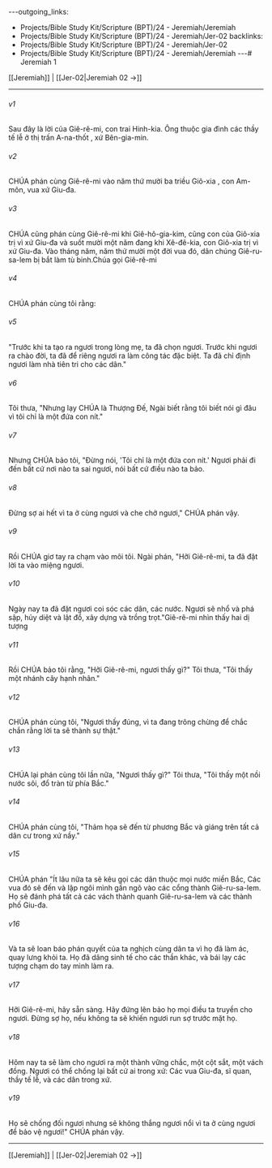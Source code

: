 ---outgoing_links:
  - Projects/Bible Study Kit/Scripture (BPT)/24 - Jeremiah/Jeremiah
  - Projects/Bible Study Kit/Scripture (BPT)/24 - Jeremiah/Jer-02
backlinks:
  - Projects/Bible Study Kit/Scripture (BPT)/24 - Jeremiah/Jer-02
  - Projects/Bible Study Kit/Scripture (BPT)/24 - Jeremiah/Jeremiah
---# Jeremiah 1

[[Jeremiah]] | [[Jer-02|Jeremiah 02 →]]
***



###### v1 
Sau đây là lời của Giê-rê-mi, con trai Hinh-kia. Ông thuộc gia đình các thầy tế lễ ở thị trấn A-na-thốt , xứ Bên-gia-min. 

###### v2 
CHÚA phán cùng Giê-rê-mi vào năm thứ mười ba triều Giô-xia , con Am-môn, vua xứ Giu-đa. 

###### v3 
CHÚA cũng phán cùng Giê-rê-mi khi Giê-hô-gia-kim, cũng con của Giô-xia trị vì xứ Giu-đa và suốt mười một năm đang khi Xê-đê-kia, con Giô-xia trị vì xứ Giu-đa. Vào tháng năm, năm thứ mười một đời vua đó, dân chúng Giê-ru-sa-lem bị bắt làm tù binh.Chúa gọi Giê-rê-mi 

###### v4 
CHÚA phán cùng tôi rằng: 

###### v5 
"Trước khi ta tạo ra ngươi trong lòng mẹ, ta đã chọn ngươi. Trước khi ngươi ra chào đời, ta đã để riêng ngươi ra làm công tác đặc biệt. Ta đã chỉ định ngươi làm nhà tiên tri cho các dân." 

###### v6 
Tôi thưa, "Nhưng lạy CHÚA là Thượng Đế, Ngài biết rằng tôi biết nói gì đâu vì tôi chỉ là một đứa con nít." 

###### v7 
Nhưng CHÚA bảo tôi, "Đừng nói, 'Tôi chỉ là một đứa con nít.' Ngươi phải đi đến bất cứ nơi nào ta sai ngươi, nói bất cứ điều nào ta bảo. 

###### v8 
Đừng sợ ai hết vì ta ở cùng ngươi và che chở ngươi," CHÚA phán vậy. 

###### v9 
Rồi CHÚA giơ tay ra chạm vào môi tôi. Ngài phán, "Hỡi Giê-rê-mi, ta đã đặt lời ta vào miệng ngươi. 

###### v10 
Ngày nay ta đã đặt ngươi coi sóc các dân, các nước. Ngươi sẽ nhổ và phá sập, hủy diệt và lật đổ, xây dựng và trồng trọt."Giê-rê-mi nhìn thấy hai dị tượng 

###### v11 
Rồi CHÚA bảo tôi rằng, "Hỡi Giê-rê-mi, ngươi thấy gì?" Tôi thưa, "Tôi thấy một nhánh cây hạnh nhân." 

###### v12 
CHÚA phán cùng tôi, "Ngươi thấy đúng, vì ta đang trông chừng để chắc chắn rằng lời ta sẽ thành sự thật." 

###### v13 
CHÚA lại phán cùng tôi lần nữa, "Ngươi thấy gì?" Tôi thưa, "Tôi thấy một nồi nước sôi, đổ tràn từ phía Bắc." 

###### v14 
CHÚA phán cùng tôi, "Thảm họa sẽ đến từ phương Bắc và giáng trên tất cả dân cư trong xứ nầy." 

###### v15 
CHÚA phán "Ít lâu nữa ta sẽ kêu gọi các dân thuộc mọi nước miền Bắc, Các vua đó sẽ đến và lập ngôi mình gần ngõ vào các cổng thành Giê-ru-sa-lem. Họ sẽ đánh phá tất cả các vách thành quanh Giê-ru-sa-lem và các thành phố Giu-đa. 

###### v16 
Và ta sẽ loan báo phán quyết của ta nghịch cùng dân ta vì họ đã làm ác, quay lưng khỏi ta. Họ đã dâng sinh tế cho các thần khác, và bái lạy các tượng chạm do tay mình làm ra. 

###### v17 
Hỡi Giê-rê-mi, hãy sẵn sàng. Hãy đứng lên bảo họ mọi điều ta truyền cho ngươi. Đừng sợ họ, nếu không ta sẽ khiến ngươi run sợ trước mặt họ. 

###### v18 
Hôm nay ta sẽ làm cho ngươi ra một thành vững chắc, một cột sắt, một vách đồng. Ngươi có thể chống lại bất cứ ai trong xứ: Các vua Giu-đa, sĩ quan, thầy tế lễ, và các dân trong xứ. 

###### v19 
Họ sẽ chống đối ngươi nhưng sẽ không thắng ngươi nổi vì ta ở cùng ngươi để bảo vệ ngươi!" CHÚA phán vậy.

***
[[Jeremiah]] | [[Jer-02|Jeremiah 02 →]]
